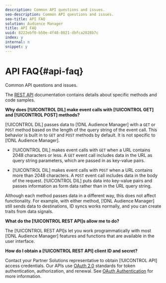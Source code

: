 ```yaml
---
description: Common API questions and issues.
seo-description: Common API questions and issues.
seo-title: API FAQ
solution: Audience Manager
title: API FAQ
uuid: 8222ebf0-b50e-4f48-8021-dbfca2828b7c
index: y
internal: n
snippet: y
---
```


# API FAQ{#api-faq}

Common API questions and issues.

<!-- 

faq_api.xml

 -->

The [REST API](../c-api/c-rest-api-main/c-rest-api-main.md#concept_B512E6C3410A4304A672588A60A792B1) documentation contains details about specific methods and code samples.

**Why does [!UICONTROL DIL] make event calls with [!UICONTROL GET] and [!UICONTROL POST] methods?**

[!UICONTROL DIL] passes data to [!DNL Audience Manager] with a `GET` or `POST` method based on the length of the query string of the event call. This behavior is built in to `GET` and `POST` methods by default. It is not specific to [!DNL Audience Manager].

* [!UICONTROL DIL] makes event calls with `GET` when a URL contains 2048 characters or less. A `GET` event call includes data in the URL as query string parameters, which are passed in as key-value pairs. 

* [!UICONTROL DIL] makes event calls with `POST` when a URL contains more than 2048 characters. A `POST` event call includes data in the body of the request. [!UICONTROL DIL] puts data into key-value pairs and passes information as form data rather than in the URL query string.

Although each method passes data in a different way, this does not affect functionality. For example, with either method, [!DNL Audience Manager] still sends data to destinations, ID syncs works normally, and you can create traits from data signals.

**What do the [!UICONTROL REST API]s allow me to do?**

The [!UICONTROL REST API]s let you work programmatically with most [!DNL Audience Manager] features and functions that are available in the user interface.

**How do I obtain a [!UICONTROL REST API] client ID and secret?**

Contact your Partner Solutions representative to obtain [!UICONTROL API] access credentials. Our APIs use [OAuth 2.0](https://oauth.net/2/) standards for token authentication, authorization, and renewal. See [OAuth Authentication](../c-api/c-rest-api-main/aam-api-getting-started.md#concept_426EEF5C102049B08C8ECF90FCB41796) for more information. 
